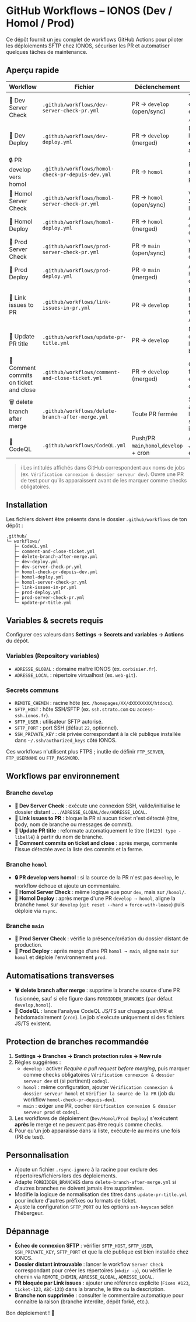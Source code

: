 # GitHub Workflows – IONOS (Dev / Homol / Prod)

Ce dépôt fournit un jeu complet de workflows GitHub Actions pour piloter les déploiements SFTP chez IONOS, sécuriser les PR et automatiser quelques tâches de maintenance.

## Aperçu rapide
| Workflow | Fichier | Déclenchement | Résumé |
| --- | --- | --- | --- |
| 🔳 Dev Server Check | `.github/workflows/dev-server-check-pr.yml` | PR → `develop` (open/sync) | Teste la connexion SFTP et crée le dossier `/dev` si besoin. |
| 🚀 Dev Deploy | `.github/workflows/dev-deploy.yml` | PR → `develop` (merged) | Déploie sur l'environnement **dev** via `rsync` après merge. |
| 🔒 PR develop vers homol | `.github/workflows/homol-check-pr-depuis-dev.yml` | PR → `homol` | Refuse les PR qui ne proviennent pas de `develop`. |
| 🔳 Homol Server Check | `.github/workflows/homol-server-check-pr.yml` | PR → `homol` (open/sync) | Vérifie l'accès SFTP et prépare le dossier `/homol`. |
| 🚀 Homol Deploy | `.github/workflows/homol-deploy.yml` | PR → `homol` (merged) | Aligne `homol` sur `develop` puis déploie en SFTP. |
| 🔳 Prod Server Check | `.github/workflows/prod-server-check-pr.yml` | PR → `main` (open/sync) | Vérifie SFTP et prépare le dossier `/prod`. |
| 🚀 Prod Deploy | `.github/workflows/prod-deploy.yml` | PR → `main` (merged) | Aligne `main` sur `homol` puis déploie en SFTP. |
| 🔗 Link issues to PR | `.github/workflows/link-issues-in-pr.yml` | PR → `develop` | Force la présence d'un ticket (#123, ticket-123, ABC-123…). |
| 🔄 Update PR title | `.github/workflows/update-pr-title.yml` | PR → `develop` | Normalise le titre de la PR depuis le nom de branche. |
| 📝 Comment commits on ticket and close | `.github/workflows/comment-and-close-ticket.yml` | PR → `develop` (merged) | Commente et ferme l'issue liée en listant les commits mergés. |
| 🗑️ delete branch after merge | `.github/workflows/delete-branch-after-merge.yml` | Toute PR fermée | Supprime automatiquement la branche source (hors liste interdite). |
| 🔣 CodeQL | `.github/workflows/CodeQL.yml` | Push/PR `main`,`homol`,`develop` + cron | Analyse statique JS/TS si du code est détecté. |

> ℹ️ Les intitulés affichés dans GitHub correspondent aux noms de jobs (ex. `Vérification connexion & dossier serveur dev`). Ouvre une PR de test pour qu'ils apparaissent avant de les marquer comme checks obligatoires.

## Installation
Les fichiers doivent être présents dans le dossier `.github/workflows` de ton dépôt :

```
.github/
└─ workflows/
   ├─ CodeQL.yml
   ├─ comment-and-close-ticket.yml
   ├─ delete-branch-after-merge.yml
   ├─ dev-deploy.yml
   ├─ dev-server-check-pr.yml
   ├─ homol-check-pr-depuis-dev.yml
   ├─ homol-deploy.yml
   ├─ homol-server-check-pr.yml
   ├─ link-issues-in-pr.yml
   ├─ prod-deploy.yml
   ├─ prod-server-check-pr.yml
   └─ update-pr-title.yml
```

## Variables & secrets requis
Configurer ces valeurs dans **Settings → Secrets and variables → Actions** du dépôt.

### Variables (Repository variables)
- `ADRESSE_GLOBAL` : domaine maître IONOS (ex. `corbisier.fr`).
- `ADRESSE_LOCAL` : répertoire virtualhost (ex. `web-git`).

### Secrets communs
- `REMOTE_CHEMIN` : racine hôte (ex. `/homepages/XX/dXXXXXXXX/htdocs`).
- `SFTP_HOST` : hôte SSH/SFTP (ex. `ssh.strato.com` ou `access-ssh.ionos.fr`).
- `SFTP_USER` : utilisateur SFTP autorisé.
- `SFTP_PORT` : port SSH (défaut `22`, optionnel).
- `SSH_PRIVATE_KEY` : clé privée correspondant à la clé publique installée dans `~/.ssh/authorized_keys` côté IONOS.

Ces workflows n'utilisent plus FTPS ; inutile de définir `FTP_SERVER`, `FTP_USERNAME` ou `FTP_PASSWORD`.

## Workflows par environnement
### Branche `develop`
- **🔳 Dev Server Check** : exécute une connexion SSH, valide/initialise le dossier distant `.../ADRESSE_GLOBAL/dev/ADRESSE_LOCAL`.
- **🔗 Link issues to PR** : bloque la PR si aucun ticket n'est détecté (titre, body, nom de branche ou messages de commit).
- **🔄 Update PR title** : reformate automatiquement le titre (`[#123] type - libellé`) à partir du nom de branche.
- **📝 Comment commits on ticket and close** : après merge, commente l'issue détectée avec la liste des commits et la ferme.

### Branche `homol`
- **🔒 PR develop vers homol** : si la source de la PR n'est pas `develop`, le workflow échoue et ajoute un commentaire.
- **🔳 Homol Server Check** : même logique que pour `dev`, mais sur `/homol/`.
- **🚀 Homol Deploy** : après merge d'une PR `develop → homol`, aligne la branche `homol` sur `develop` (`git reset --hard` + `force-with-lease`) puis déploie via `rsync`.

### Branche `main`
- **🔳 Prod Server Check** : vérifie la présence/création du dossier distant de production.
- **🚀 Prod Deploy** : après merge d'une PR `homol → main`, aligne `main` sur `homol` et déploie l'environnement `prod`.

## Automatisations transverses
- **🗑️ delete branch after merge** : supprime la branche source d'une PR fusionnée, sauf si elle figure dans `FORBIDDEN_BRANCHES` (par défaut `develop,homol`).
- **🔣 CodeQL** : lance l'analyse CodeQL JS/TS sur chaque push/PR et hebdomadairement (`cron`). Le job s'exécute uniquement si des fichiers JS/TS existent.

## Protection de branches recommandée
1. **Settings → Branches → Branch protection rules → New rule**
2. Règles suggérées :
   - `develop` : activer *Require a pull request before merging*, puis marquer comme checks obligatoires `Vérification connexion & dossier serveur dev` et (si pertinent) `codeql`.
   - `homol` : même configuration, ajouter `Vérification connexion & dossier serveur homol` et `Vérifier la source de la PR` (job du workflow `homol-check-pr-depuis-dev`).
   - `main` : exiger une PR, cocher `Vérification connexion & dossier serveur prod` et `codeql`.
3. Les workflows de déploiement (`Dev/Homol/Prod Deploy`) s'exécutent **après** le merge et ne peuvent pas être requis comme checks.
4. Pour qu'un job apparaisse dans la liste, exécute-le au moins une fois (PR de test).

## Personnalisation
- Ajoute un fichier `.rsync-ignore` à la racine pour exclure des répertoires/fichiers lors des déploiements.
- Adapte `FORBIDDEN_BRANCHES` dans `delete-branch-after-merge.yml` si d'autres branches ne doivent jamais être supprimées.
- Modifie la logique de normalisation des titres dans `update-pr-title.yml` pour inclure d'autres préfixes ou formats de ticket.
- Ajuste la configuration `SFTP_PORT` ou les options `ssh-keyscan` selon l'hébergeur.

## Dépannage
- **Échec de connexion SFTP** : vérifier `SFTP_HOST`, `SFTP_USER`, `SSH_PRIVATE_KEY`, `SFTP_PORT` et que la clé publique est bien installée chez IONOS.
- **Dossier distant introuvable** : lancer le workflow `Server Check` correspondant pour créer les répertoires (`mkdir -p`), ou vérifier le chemin via `REMOTE_CHEMIN`, `ADRESSE_GLOBAL`, `ADRESSE_LOCAL`.
- **PR bloquée par Link issues** : ajouter une référence explicite (`Fixes #123`, `ticket-123`, `ABC-123`) dans la branche, le titre ou la description.
- **Branche non supprimée** : consulter le commentaire automatique pour connaître la raison (branche interdite, dépôt forké, etc.).

Bon déploiement ! 🚀
